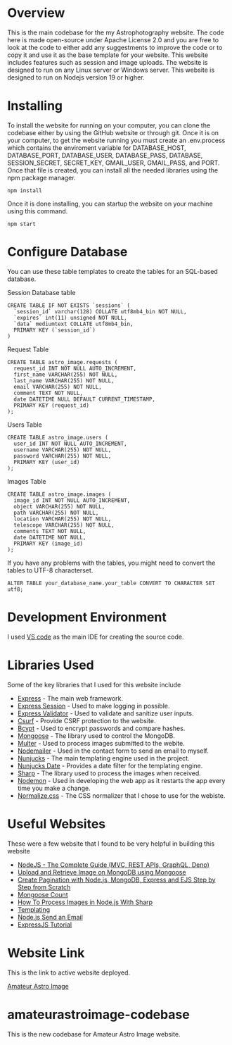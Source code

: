 # Overview
This is the main codebase for the my Astrophotography website. The code here is made open-source under Apache License 2.0 and you are free to look at the code to either add any suggestments to improve the code or to copy it and use it as the base template for your website. This website includes features such as session and image uploads. The website is designed to run on any Linux server or Windows server. This website is designed to run on Nodejs version 19 or higher.

# Installing
To install the website for running on your computer, you can clone the codebase either by using the GitHub website or through git. Once it is on your computer, to get the website running you must create an .env.process which contains the enviroment variable for DATABASE_HOST, DATABASE_PORT, DATABASE_USER, DATABASE_PASS, DATABASE, SESSION_SECRET, SECRET_KEY, GMAIL_USER, GMAIL_PASS, and PORT. Once that file is created, you can install all the needed libraries using the npm package manager.
```
npm install
```
Once it is done installing, you can startup the website on your machine using this command.
```
npm start
```

# Configure Database
You can use these table templates to create the tables for an SQL-based database.

Session Database table
```
CREATE TABLE IF NOT EXISTS `sessions` (
  `session_id` varchar(128) COLLATE utf8mb4_bin NOT NULL,
  `expires` int(11) unsigned NOT NULL,
  `data` mediumtext COLLATE utf8mb4_bin,
  PRIMARY KEY (`session_id`)
)
```

Request Table
```
CREATE TABLE astro_image.requests (
  request_id INT NOT NULL AUTO_INCREMENT,
  first_name VARCHAR(255) NOT NULL,
  last_name VARCHAR(255) NOT NULL,
  email VARCHAR(255) NOT NULL,
  comment TEXT NOT NULL,
  date DATETIME NULL DEFAULT CURRENT_TIMESTAMP,
  PRIMARY KEY (request_id)
);
```

Users Table
```
CREATE TABLE astro_image.users (
  user_id INT NOT NULL AUTO_INCREMENT,
  username VARCHAR(255) NOT NULL,
  password VARCHAR(255) NOT NULL,
  PRIMARY KEY (user_id)
);
```

Images Table
```
CREATE TABLE astro_image.images (
  image_id INT NOT NULL AUTO_INCREMENT,
  object VARCHAR(255) NOT NULL,
  path VARCHAR(255) NOT NULL,
  location VARCHAR(255) NOT NULL,
  telescope VARCHAR(255) NOT NULL,
  comments TEXT NOT NULL,
  date DATETIME NOT NULL,
  PRIMARY KEY (image_id)
);
```

If you have any problems with the tables, you might need to convert the tables to UTF-8 characterset.
```
ALTER TABLE your_database_name.your_table CONVERT TO CHARACTER SET utf8;
```

# Development Environment
I used [VS code](https://code.visualstudio.com/) as the main IDE for creating the source code.

# Libraries Used
Some of the key libraries that I used for this website include

* [Express](https://expressjs.com/) - The main web framework.
* [Express Session](http://expressjs.com/en/resources/middleware/session.html) - Used to make logging in possible.
* [Express Validator](https://express-validator.github.io/docs/) - Used to validate and sanitize user inputs.
* [Csurf](http://expressjs.com/en/resources/middleware/csurf.html) - Provide CSRF protection to the website.
* [Bcypt](https://www.npmjs.com/package/bcrypt) - Used to encrypt passwords and compare hashes.
* [Mongoose](https://mongoosejs.com/) - The library used to control the MongoDB.
* [Multer](https://www.npmjs.com/package/multer) - Used to process images submitted to the webite.
* [Nodemailer](https://nodemailer.com/about/) - Used in the contact form to send an email to myself.
* [Nunjucks](https://mozilla.github.io/nunjucks/) - The main templating engine used in the project.
* [Nunjucks Date](https://www.npmjs.com/package/nunjucks-date) - Provides a date filter for the templating engine.
* [Sharp](https://sharp.pixelplumbing.com/) - The library used to process the images when received.
* [Nodemon](https://nodemon.io/) - Used in developing the web app as it restarts the app every time you make a change.
* [Normalize.css](https://necolas.github.io/normalize.css/) - The CSS normalizer that I chose to use for the webiste.

# Useful Websites
These were a few website that I found to be very helpful in building this website

* [NodeJS - The Complete Guide (MVC, REST APIs, GraphQL, Deno)](https://www.udemy.com/course/nodejs-the-complete-guide/)
* [Upload and Retrieve Image on MongoDB using Mongoose](https://www.geeksforgeeks.org/upload-and-retrieve-image-on-mongodb-using-mongoose/)
* [Create Pagination with Node.js, MongoDB, Express and EJS Step by Step from Scratch](https://evdokimovm.github.io/javascript/nodejs/mongodb/pagination/expressjs/ejs/bootstrap/2017/08/20/create-pagination-with-nodejs-mongodb-express-and-ejs-step-by-step-from-scratch.html)
* [Mongoose Count](https://kb.objectrocket.com/mongo-db/mongoose-count-726)
* [How To Process Images in Node.js With Sharp](https://www.digitalocean.com/community/tutorials/how-to-process-images-in-node-js-with-sharp)
* [Templating](https://mozilla.github.io/nunjucks/templating.html)
* [Node.js Send an Email](https://www.w3schools.com/nodejs/nodejs_email.asp)
* [ExpressJS Tutorial](https://www.tutorialspoint.com/expressjs/index.htm)

# Website Link
This is the link to active website deployed.

[Amateur Astro Image](https://www.amateurastroimage.com/)

# amateurastroimage-codebase
This is the new codebase for Amateur Astro Image website.